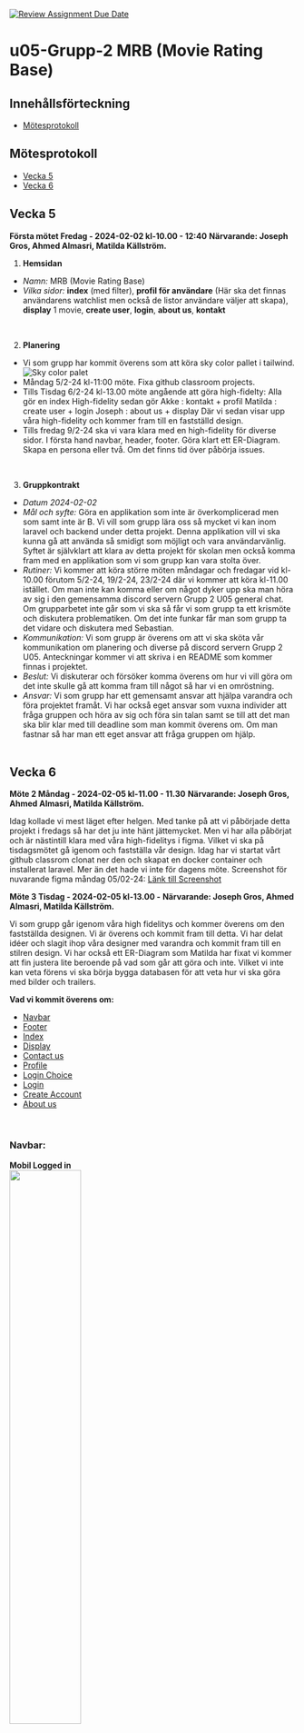 [![Review Assignment Due Date](https://classroom.github.com/assets/deadline-readme-button-24ddc0f5d75046c5622901739e7c5dd533143b0c8e959d652212380cedb1ea36.svg)](https://classroom.github.com/a/ebT1wQO_)



# u05-Grupp-2 MRB (Movie Rating Base)

## Innehållsförteckning

- [Mötesprotokoll](#mötesprotokoll)



## Mötesprotokoll

- [Vecka 5](#vecka-5)
- [Vecka 6](#vecka-6)


## Vecka 5

**Första mötet Fredag - 2024-02-02 kl-10.00 - 12:40**
**Närvarande: Joseph Gros, Ahmed Almasri, Matilda Källström.**

1. **Hemsidan**
- *Namn:* MRB (Movie Rating Base)
- *Vilka sidor:* 
**index** (med filter), 
**profil för användare** (Här ska det finnas användarens watchlist men också de listor användare väljer att skapa), 
**display** 1 movie, 
**create user**, 
**login**,
**about us**,
**kontakt**
<br>

2. **Planering**
- Vi som grupp har kommit överens som att köra sky color pallet i tailwind. 
![Sky color palet](./images/image1.png)
- Måndag 5/2-24 kl-11:00 möte. Fixa github classroom projects.
- Tills Tisdag 6/2-24 kl-13.00 möte angående att göra high-fidelty:
Alla gör en index High-fidelity sedan gör 
Akke : kontakt + profil 
Matilda : create user + login 
Joseph : about us + display
Där vi sedan visar upp våra high-fidelity och kommer fram till en fastställd design.
- Tills fredag 9/2-24 ska vi vara klara med en high-fidelity för diverse sidor. I första hand navbar, header, footer. Göra klart ett ER-Diagram. Skapa en persona eller två. Om det finns tid över påbörja issues.
<br>

3. **Gruppkontrakt**
- *Datum 2024-02-02*
- *Mål och syfte:* Göra en applikation som inte är överkomplicerad men som samt inte är B. Vi vill som grupp lära oss så mycket vi kan inom laravel och backend under detta projekt. Denna applikation vill vi ska kunna gå att använda så smidigt som möjligt och vara användarvänlig. Syftet är självklart att klara av detta projekt för skolan men också komma fram med en applikation som vi som grupp kan vara stolta över.
- *Rutiner:* Vi kommer att köra större möten måndagar och fredagar vid kl-10.00 förutom 5/2-24, 19/2-24, 23/2-24 där vi kommer att köra kl-11.00 istället. Om man inte kan komma eller om något dyker upp ska man höra av sig i den gemensamma discord servern Grupp 2 U05 general chat. Om grupparbetet inte går som vi ska så får vi som grupp ta ett krismöte och diskutera problematiken. Om det inte funkar får man som grupp ta det vidare och diskutera med Sebastian.
- *Kommunikation:* Vi som grupp är överens om att vi ska sköta vår kommunikation om planering och diverse på discord servern Grupp 2 U05. Anteckningar kommer vi att skriva i en README som kommer finnas i projektet. 
- *Beslut:* Vi diskuterar och försöker komma överens om hur vi vill göra om det inte skulle gå att komma fram till något så har vi en omröstning. 
- *Ansvar:* Vi som grupp har ett gemensamt ansvar att hjälpa varandra och föra projektet framåt. Vi har också eget ansvar som vuxna individer att fråga gruppen och höra av sig och föra sin talan samt se till att det man ska blir klar med till deadline som man kommit överens om. Om man fastnar så har man ett eget ansvar att fråga gruppen om hjälp.
<br><br>

## Vecka 6

**Möte 2 Måndag - 2024-02-05 kl-11.00 - 11.30**
**Närvarande: Joseph Gros, Ahmed Almasri, Matilda Källström.**

Idag kollade vi mest läget efter helgen. Med tanke på att vi påbörjade detta projekt i fredags så har det ju inte hänt jättemycket. Men vi har alla påbörjat och är nästintill klara med våra high-fidelitys i figma. Vilket vi ska på tisdagsmötet gå igenom och fastställa vår design. Idag har vi startat vårt github classrom clonat ner den och skapat en docker container och installerat laravel. Mer än det hade vi inte för dagens möte. 
Screenshot för nuvarande figma måndag 05/02-24: [Länk till Screenshot](screenshotsDoc.md)


**Möte 3 Tisdag - 2024-02-05 kl-13.00 -**
**Närvarande: Joseph Gros, Ahmed Almasri, Matilda Källström.**

Vi som grupp går igenom våra high fidelitys och kommer överens om den fastställda designen. Vi är överens och kommit fram till detta. Vi har delat idéer och slagit ihop våra designer med varandra och kommit fram till en stilren design. Vi har också ett ER-Diagram som Matilda har fixat vi kommer att fin justera lite beroende på vad som går att göra och inte. Vilket vi inte kan veta förens vi ska börja bygga databasen för att veta hur vi ska göra med bilder och trailers. 


**Vad vi kommit överens om:**

- [Navbar](#navbar)
- [Footer](#footer)
- [Index](#index)
- [Display](#display)
- [Contact us](#contact-us)
- [Profile](#profile)
- [Login Choice](#login-choice)
- [Login](#login)
- [Create Account](#create-account)
- [About us](#about-us)

<br>

### Navbar:

**Mobil Logged in**
<br>
<img src="./images/navbar.png" width=50%;> 
<br>

**Mobil Logged out**
<br>
<img src="./images/navbarMobileLoggedOut.png" width=50%;>
<br>

**Desktop Logged in**
<br>
<img src="./images/navbarDesktopLoggedIn.png" width=50%;>
<br>

**Desktop Logged out**
<br>
<img src="./images/navbarDesktopLoggedOut.png" width=50%;>
<br>

### Footer:

**Desktop Footer**
<br>
<img src="./images/footerDesktop.png" width=50%;>
<br>

**Mobil Footer**
<br>
<img src="./images/footerMobile.png" width=50%;>
<br>

### Index:

**Desktop Index**
<br>
<img src="./images/desktopIndex.png" width=80%;>
<br>

**Mobil Index**
<br>
<img src="./images/indexMobile.png" width=50%;>
<br>

### Display:
<br>

**Desktop display**
<br>
<img src="./images/desktopDisplay.png" width=80%;>
<br>

**Mobil display**
<br>
<img src="./images/mobileDisplay.png" width=50%;>
<br>

### Contact us:
<br>

**Desktop contact**
<br>
<img src="./images/desktopContact.png" width=80%;>
<br>

**Mobil contact**
<br>
<img src="./images/mobileContact.png" width=50%;>
<br>

### Profile:
<br>

**Desktop profile**
<br>
<img src="./images/desktopProfil.png" width=80%;>
<br>

**Mobil profile**
<br>
<img src="./images/mobileProfil.png" width=50%;>
<br>

### Login Choice:
<br>

**Desktop Login Choice**
<br>
<img src="./images/desktopLoginChoice.png" width=80%;>
<br>

**Mobil Login Choice**
<br>
<img src="./images/mobileLoginChoice.png" width=50%;>
<br>

### Login:
<br>

**Desktop Login**
<br>
<img src="./images/desktopLogin.png" width=80%;>
<br>

**Mobil Login**
<br>
<img src="./images/mobileLogin.png" width=50%;>
<br>

### Create account:
<br>

**Desktop Create account**
<br>
<img src="./images/desktopCreateAcc.png" width=80%;>
<br>

**Mobil Create account**
<br>
<img src="./images/mobileCreateAcc.png" width=50%;>
<br>

### About us:
<br>

**Desktop About us**
<br>
<img src="./images/desktopAbout.png" width=80%;>
<br>

**Mobil About us**
<br>
<img src="./images/mobileAbout.png" width=50%;>
<br>